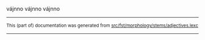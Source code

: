 

vájnno
vájnno
vájnno

* * *

<small>This (part of) documentation was generated from [src/fst/morphology/stems/adjectives.lexc](https://github.com/giellalt/lang-smj/blob/main/src/fst/morphology/stems/adjectives.lexc)</small>

---

